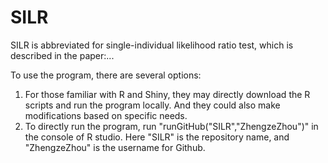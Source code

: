 # SILR
SILR is abbreviated for single-individual likelihood ratio test, which is described in the paper:...

To use the program, there are several options:

1. For those familiar with R and Shiny, they may directly download the R scripts and run the program locally. And they could also make modifications based on specific needs.
1. To directly run the program, run &quot;runGitHub(&quot;SILR&quot;,&quot;ZhengzeZhou&quot;)&quot; in the console of R studio. Here &quot;SILR&quot; is the repository name, and &quot;ZhengzeZhou&quot; is the username for Github.
